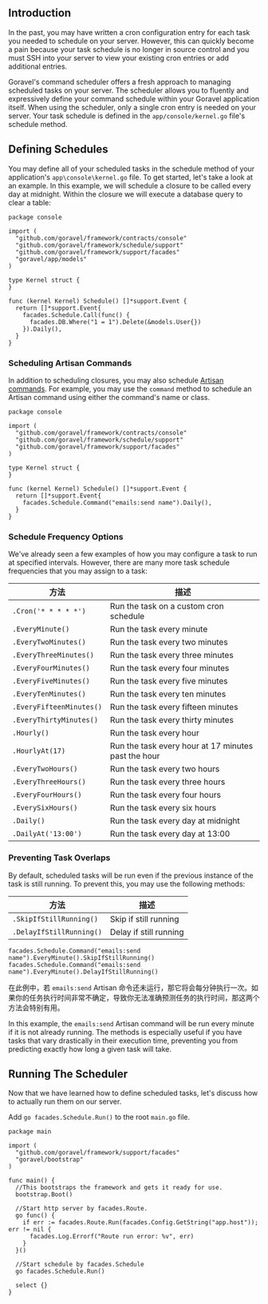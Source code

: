 ## Introduction

In the past, you may have written a cron configuration entry for each task you needed to schedule on your server. However, this can quickly become a pain because your task schedule is no longer in source control and you must SSH into your server to view your existing cron entries or add additional entries.

Goravel's command scheduler offers a fresh approach to managing scheduled tasks on your server. The scheduler allows you to fluently and expressively define your command schedule within your Goravel application itself. When using the scheduler, only a single cron entry is needed on your server. Your task schedule is defined in the `app/console/kernel.go` file's schedule method.

## Defining Schedules

You may define all of your scheduled tasks in the schedule method of your application's `app\console\kernel.go` file. To get started, let's take a look at an example. In this example, we will schedule a closure to be called every day at midnight. Within the closure we will execute a database query to clear a table:

```
package console

import (
  "github.com/goravel/framework/contracts/console"
  "github.com/goravel/framework/schedule/support"
  "github.com/goravel/framework/support/facades"
  "goravel/app/models"
)

type Kernel struct {
}

func (kernel Kernel) Schedule() []*support.Event {
  return []*support.Event{
    facades.Schedule.Call(func() {
      facades.DB.Where("1 = 1").Delete(&models.User{})
    }).Daily(),
  }
}
```

### Scheduling Artisan Commands

In addition to scheduling closures, you may also schedule [Artisan commands](./Artisan%E5%91%BD%E4%BB%A4%E8%A1%8C.md). For example, you may use the `command` method to schedule an Artisan command using either the command's name or class.

```
package console

import (
  "github.com/goravel/framework/contracts/console"
  "github.com/goravel/framework/schedule/support"
  "github.com/goravel/framework/support/facades"
)

type Kernel struct {
}

func (kernel Kernel) Schedule() []*support.Event {
  return []*support.Event{
    facades.Schedule.Command("emails:send name").Daily(),
  }
}
```

### Schedule Frequency Options

We've already seen a few examples of how you may configure a task to run at specified intervals. However, there are many more task schedule frequencies that you may assign to a task:

| 方法                     | 描述                                                |
| ------------------------ | --------------------------------------------------- |
| `.Cron('* * * * *')`     | Run the task on a custom cron schedule              |
| `.EveryMinute()`         | Run the task every minute                           |
| `.EveryTwoMinutes()`     | Run the task every two minutes                      |
| `.EveryThreeMinutes()`   | Run the task every three minutes                    |
| `.EveryFourMinutes()`    | Run the task every four minutes                     |
| `.EveryFiveMinutes()`    | Run the task every five minutes                     |
| `.EveryTenMinutes()`     | Run the task every ten minutes                      |
| `.EveryFifteenMinutes()` | Run the task every fifteen minutes                  |
| `.EveryThirtyMinutes()`  | Run the task every thirty minutes                   |
| `.Hourly()`              | Run the task every hour                             |
| `.HourlyAt(17)`          | Run the task every hour at 17 minutes past the hour |
| `.EveryTwoHours()`       | Run the task every two hours                        |
| `.EveryThreeHours()`     | Run the task every three hours                      |
| `.EveryFourHours()`      | Run the task every four hours                       |
| `.EverySixHours()`       | Run the task every six hours                        |
| `.Daily()`               | Run the task every day at midnight                  |
| `.DailyAt('13:00')`      | Run the task every day at 13:00                     |

### Preventing Task Overlaps

By default, scheduled tasks will be run even if the previous instance of the task is still running. To prevent this, you may use the following methods:

| 方法                     | 描述                   |
| ------------------------ | ---------------------- |
| `.SkipIfStillRunning()`  | Skip if still running  |
| `.DelayIfStillRunning()` | Delay if still running |

```
facades.Schedule.Command("emails:send name").EveryMinute().SkipIfStillRunning()
facades.Schedule.Command("emails:send name").EveryMinute().DelayIfStillRunning()
```

在此例中，若 `emails:send` Artisan 命令还未运行，那它将会每分钟执行一次。如果你的任务执行时间非常不确定，导致你无法准确预测任务的执行时间，那这两个方法会特别有用。

In this example, the `emails:send` Artisan command will be run every minute if it is not already running. The methods is especially useful if you have tasks that vary drastically in their execution time, preventing you from predicting exactly how long a given task will take.

## Running The Scheduler

Now that we have learned how to define scheduled tasks, let's discuss how to actually run them on our server.

Add `go facades.Schedule.Run()` to the root `main.go` file.

```
package main

import (
  "github.com/goravel/framework/support/facades"
  "goravel/bootstrap"
)

func main() {
  //This bootstraps the framework and gets it ready for use.
  bootstrap.Boot()

  //Start http server by facades.Route.
  go func() {
    if err := facades.Route.Run(facades.Config.GetString("app.host")); err != nil {
      facades.Log.Errorf("Route run error: %v", err)
    }
  }()

  //Start schedule by facades.Schedule
  go facades.Schedule.Run()

  select {}
}
```
